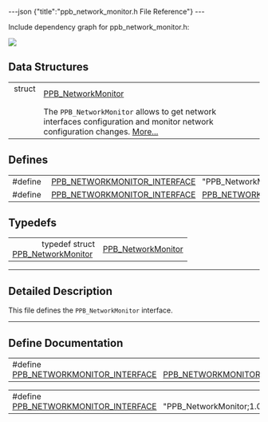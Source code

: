---json {"title":"ppb\_network\_monitor.h File Reference"} ---

Include dependency graph for ppb\_network\_monitor.h:

![](/docs/native-client/pepper_beta/c/ppb__network__monitor_8h__incl.png)

Data Structures
---------------

<table><tbody><tr class="odd"><td style="text-align: right;">struct  </td><td><a href="/docs/native-client/pepper_beta/c/struct_p_p_b___network_monitor__1__0/" class="el">PPB_NetworkMonitor</a></td></tr><tr class="even"><td style="text-align: right;"> </td><td>The <code>PPB_NetworkMonitor</code> allows to get network interfaces configuration and monitor network configuration changes. <a href="/docs/native-client/pepper_beta/c/struct_p_p_b___network_monitor__1__0#details">More...</a><br />
</td></tr></tbody></table>

Defines
-------

<table><tbody><tr class="odd"><td style="text-align: right;">#define </td><td><a href="/docs/native-client/pepper_beta/c/ppb__network__monitor_8h#aa1c835159cc390a53f853281e62a969f" class="el">PPB_NETWORKMONITOR_INTERFACE</a>   "PPB_NetworkMonitor;1.0"</td></tr><tr class="even"><td style="text-align: right;">#define </td><td><a href="/docs/native-client/pepper_beta/c/ppb__network__monitor_8h#a1a8be64663de54d6d189673531f93008" class="el">PPB_NETWORKMONITOR_INTERFACE</a>   <a href="/docs/native-client/pepper_beta/c/ppb__network__monitor_8h#aa1c835159cc390a53f853281e62a969f" class="el">PPB_NETWORKMONITOR_INTERFACE</a></td></tr></tbody></table>

Typedefs
--------

<table><tbody><tr class="odd"><td style="text-align: right;">typedef struct<br />
<a href="/docs/native-client/pepper_beta/c/struct_p_p_b___network_monitor__1__0/" class="el">PPB_NetworkMonitor</a> </td><td><a href="/docs/native-client/pepper_beta/c/group___interfaces#ga873d8c5cd49f7b3c8ad5b4caabd1e8e6" class="el">PPB_NetworkMonitor</a></td></tr></tbody></table>

------------------------------------------------------------------------

<span id="details" class="anchor" style="margin: 0;"></span>

Detailed Description
--------------------

This file defines the `PPB_NetworkMonitor` interface.

------------------------------------------------------------------------

Define Documentation
--------------------

<span id="a1a8be64663de54d6d189673531f93008" class="anchor" style="margin: 0;"></span>

<table><tbody><tr class="odd"><td>#define <a href="/docs/native-client/pepper_beta/c/ppb__network__monitor_8h#a1a8be64663de54d6d189673531f93008" class="el">PPB_NETWORKMONITOR_INTERFACE</a>   <a href="/docs/native-client/pepper_beta/c/ppb__network__monitor_8h#aa1c835159cc390a53f853281e62a969f" class="el">PPB_NETWORKMONITOR_INTERFACE</a></td></tr></tbody></table>

<span id="aa1c835159cc390a53f853281e62a969f" class="anchor" style="margin: 0;"></span>

<table><tbody><tr class="odd"><td>#define <a href="/docs/native-client/pepper_beta/c/ppb__network__monitor_8h#aa1c835159cc390a53f853281e62a969f" class="el">PPB_NETWORKMONITOR_INTERFACE</a>   "PPB_NetworkMonitor;1.0"</td></tr></tbody></table>
